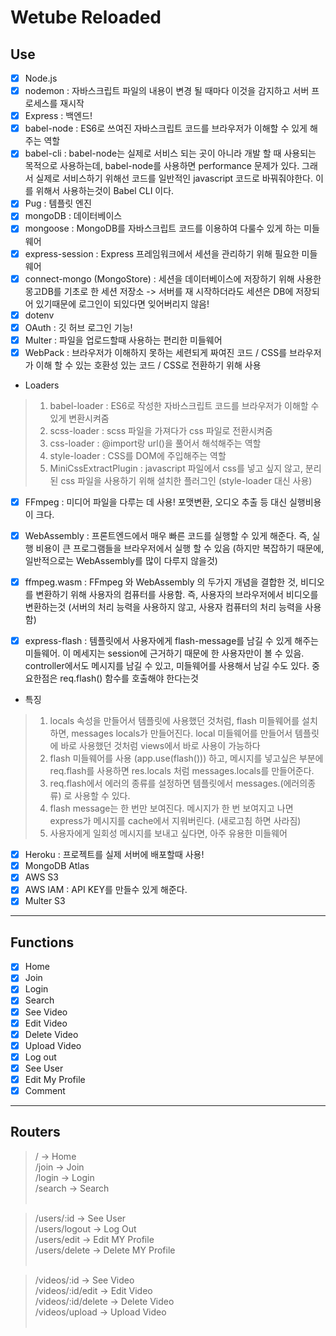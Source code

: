 # Wetube Reloaded

## Use
- [x] Node.js
- [x] nodemon : 자바스크립트 파일의 내용이 변경 될 때마다 이것을 감지하고 서버 프로세스를 재시작
- [x] Express : 백엔드!
- [x] babel-node : ES6로 쓰여진 자바스크립트 코드를 브라우저가 이해할 수 있게 해주는 역할
- [x] babel-cli : babel-node는 실제로 서비스 되는 곳이 아니라 개발 할 때 사용되는 목적으로 사용하는데, babel-node를 사용하면 performance 문제가 있다. 그래서 실제로 서비스하기 위해선 코드를 일반적인 javascript 코드로 바꿔줘야한다. 이를 위해서 사용하는것이 Babel CLI 이다.
- [x] Pug : 템플릿 엔진
- [x] mongoDB : 데이터베이스
- [x] mongoose : MongoDB를 자바스크립트 코드를 이용하여 다룰수 있게 하는 미들웨어
- [x] express-session : Express 프레임워크에서 세션을 관리하기 위해 필요한 미들웨어
- [x] connect-mongo (MongoStore) : 세션을 데이터베이스에 저장하기 위해 사용한 몽고DB를 기초로 한 세션 저장소 -> 서버를 재 시작하더라도 세션은 DB에 저장되어 있기때문에 로그인이 되있다면 잊어버리지 않음!
- [x] dotenv
- [x] OAuth : 깃 허브 로그인 기능!
- [x] Multer : 파일을 업로드할때 사용하는 편리한 미들웨어
- [x] WebPack : 브라우저가 이해하지 못하는 세련되게 짜여진 코드 / CSS를 브라우저가 이해 할 수 있는 호환성 있는 코드 / CSS로 전환하기 위해 사용
- Loaders <br>
> 1. babel-loader : ES6로 작성한 자바스크립트 코드를 브라우저가 이해할 수 있게 변환시켜줌
> 2. scss-loader : scss 파일을 가져다가 css 파일로 전환시켜줌
> 3. css-loader : @import랑 url()을 풀어서 해석해주는 역할
> 4. style-loader : CSS를 DOM에 주입해주는 역할
> 5. MiniCssExtractPlugin : javascript 파일에서 css를 넣고 싶지 않고, 분리된 css 파일을 사용하기 위해 설치한 플러그인 (style-loader 대신 사용)

- [x] FFmpeg : 미디어 파일을 다루는 데 사용! 포맷변환, 오디오 추출 등 대신 실행비용이 크다.
- [x] WebAssembly : 프론트엔드에서 매우 빠른 코드를 실행할 수 있게 해준다. 즉, 실행 비용이 큰 프로그램들을 브라우저에서 실행 할 수 있음 (하지만 복잡하기 때문에, 일반적으로는 WebAssembly를 많이 다루지 않을것)
- [x] ffmpeg.wasm : FFmpeg 와 WebAssembly 의 두가지 개념을 결합한 것, 비디오를 변환하기 위해 사용자의 컴퓨터를 사용함. 즉, 사용자의 브라우저에서 비디오를 변환하는것 (서버의 처리 능력을 사용하지 않고, 사용자 컴퓨터의 처리 능력을 사용함)

- [x] express-flash : 템플릿에서 사용자에게 flash-message를 남길 수 있게 해주는 미들웨어. 이 메세지는 session에 근거하기 때문에 한 사용자만이 볼 수 있음. controller에서도 메시지를 남길 수 있고, 미들웨어를 사용해서 남길 수도 있다. 중요한점은 req.flash() 함수를 호출해야 한다는것
- 특징 <br>
> 1. locals 속성을 만들어서 템플릿에 사용했던 것처럼, flash 미들웨어를 설치하면, messages locals가 만들어진다. local 미들웨어를 만들어서 템플릿에 바로 사용했던 것처럼 views에서 바로 사용이 가능하다
> 2. flash 미들웨어를 사용 (app.use(flash())) 하고, 메시지를 넣고싶은 부분에 req.flash를 사용하면 res.locals 처럼 messages.locals를 만들어준다.
> 3. req.flash에서 에러의 종류를 설정하면 템플릿에서 messages.(에러의종류) 로 사용할 수 있다.
> 4. flash message는 한 번만 보여진다. 메시지가 한 번 보여지고 나면 express가 메시지를 cache에서 지워버린다. (새로고침 하면 사라짐)
> 5. 사용자에게 일회성 메시지를 보내고 싶다면, 아주 유용한 미들웨어
 
- [x] Heroku : 프로젝트를 실제 서버에 배포할때 사용!
- [x] MongoDB Atlas
- [x] AWS S3
- [x] AWS IAM : API KEY를 만들수 있게 해준다.
- [x] Multer S3 
***

## Functions
- [x] Home
- [x] Join
- [x] Login
- [x] Search
- [x] See Video
- [x] Edit Video
- [x] Delete Video
- [x] Upload Video
- [x] Log out
- [x] See User
- [x] Edit My Profile
- [x] Comment 
***

## Routers
>/ -> Home <br>
>/join -> Join <br>
>/login -> Login <br>
>/search -> Search <br><br>

>/users/:id -> See User <br>
>/users/logout -> Log Out <br>
>/users/edit -> Edit MY Profile <br>
>/users/delete -> Delete MY Profile <br><br>

>/videos/:id -> See Video <br>
>/videos/:id/edit -> Edit Video <br>
>/videos/:id/delete -> Delete Video <br>
>/videos/upload -> Upload Video <br><br>